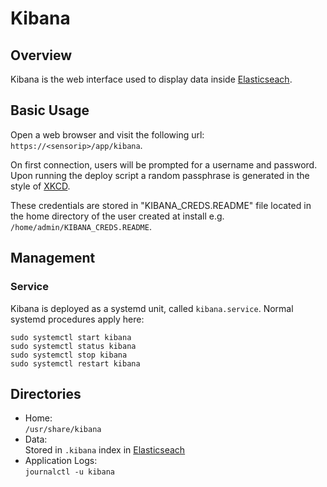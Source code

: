# Kibana

## Overview
Kibana is the web interface used to display data inside [Elasticseach](elasticsearch.md).


## Basic Usage

Open a web browser and visit the following url: `https://<sensorip>/app/kibana`.

On first connection, users will be prompted for a username and password. Upon
running the deploy script a random passphrase is generated in the style of [XKCD](https://xkcd.com/936/).

These credentials are stored in "KIBANA_CREDS.README" file located in the home directory of the user
created at install e.g. `/home/admin/KIBANA_CREDS.README`.

## Management

### Service

Kibana is deployed as a systemd unit, called `kibana.service`. Normal
systemd procedures apply here:

```
sudo systemctl start kibana
sudo systemctl status kibana
sudo systemctl stop kibana
sudo systemctl restart kibana
```

## Directories

* Home:  
`/usr/share/kibana`  
* Data:  
Stored in `.kibana` index in [Elasticseach](elasticsearch.md)  
* Application Logs:  
`journalctl -u kibana`  
